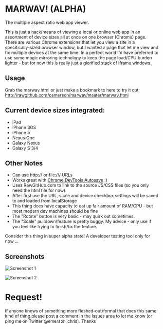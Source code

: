 MARWAV! (ALPHA)
======

The multiple aspect ratio web app viewer. 

This is just a hack/means of viewing a local or online web app in an assortment of device sizes all at once on one browser (Chrome) page. There are various Chrome extensions that let you view a site in a specifically-sized browser window, but I wanted a page that let me view and fix multiple devices at the same time. In a perfect world I'd have preferred to use some magic mirroring technology to keep the page load/CPU burden lighter - but for now this is really just a glorified stack of iframe windows.

## Usage
Grab the marwav.html or just make a bookmark to here to try it out: http://rawgithub.com/cemerson/marwav/master/marwav.html

## Current device sizes integrated:
  - iPad
  - iPhone 3GS
  - iPhone 5
  - Nexus One
  - Galaxy Nexus
  - Galaxy S 3/4

## Other Notes
 - Can use http:// or file:/// URLs
 - Works great with [Chrome DevTools Autosave](https://github.com/NV/chrome-devtools-autosave) :) 
 - Uses RawGitHub.com to link to the source JS/CSS files (so you only need the html file for now).
 - After first use the URL, scale and device checkbox settings will be saved to and loaded from localStorage
 - This thing does have capacity to eat up fair amount of RAM/CPU - but most modern dev machines should be fine
 - The "Rotate" button is very basic - may quirk out sometimes.
 - The "Scale" pulldown/feature is pretty buggy. My advice - only use if you feel like trying to finish/fix the feature.

Consider this thing in super alpha state! A developer testing tool only for now ...

## Screenshots

![Screenshot 1](http://farm8.staticflickr.com/7442/9615146672_160a14da2e_c.jpg)

![Screenshot 2](http://farm6.staticflickr.com/5550/9615146788_7159540269_c.jpg)

Request!
======
If anyone knows of something more fleshed-out/formal that does this same kind of thing please post a comment in the Issues area to let me know (or ping me on Twitter @emerson_chris). Thanks
